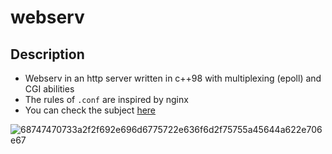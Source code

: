 # webserv

## Description
- Webserv in an http server written in c++98 with multiplexing (epoll) and CGI abilities
- The rules of `.conf` are inspired by nginx
- You can check the subject [here](https://cdn.intra.42.fr/pdf/pdf/65313/en.subject.pdf)

![68747470733a2f2f692e696d6775722e636f6d2f75755a45644a622e706e67](https://user-images.githubusercontent.com/43377611/200595905-35da5956-8730-47eb-b0dd-af9cfec760b8.png)
